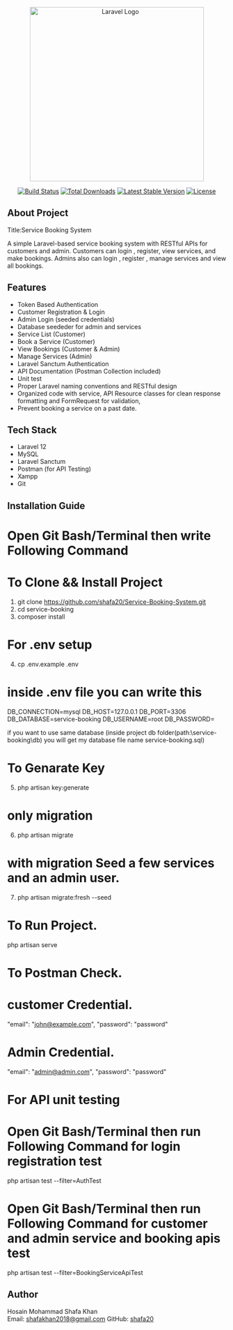 <p align="center"><a href="https://laravel.com" target="_blank"><img src="https://raw.githubusercontent.com/laravel/art/master/logo-lockup/5%20SVG/2%20CMYK/1%20Full%20Color/laravel-logolockup-cmyk-red.svg" width="400" alt="Laravel Logo"></a></p>

<p align="center">
<a href="https://github.com/laravel/framework/actions"><img src="https://github.com/laravel/framework/workflows/tests/badge.svg" alt="Build Status"></a>
<a href="https://packagist.org/packages/laravel/framework"><img src="https://img.shields.io/packagist/dt/laravel/framework" alt="Total Downloads"></a>
<a href="https://packagist.org/packages/laravel/framework"><img src="https://img.shields.io/packagist/v/laravel/framework" alt="Latest Stable Version"></a>
<a href="https://packagist.org/packages/laravel/framework"><img src="https://img.shields.io/packagist/l/laravel/framework" alt="License"></a>
</p>

## About  Project

Title:Service Booking System

A simple Laravel-based service booking system with RESTful APIs for customers and admin. Customers can login , register, view services, and make bookings. Admins also can login , register , manage services and view all bookings.

## Features
- Token Based Authentication
- Customer Registration & Login 
- Admin Login (seeded credentials)
- Database seededer for admin and services
- Service List (Customer)
- Book a Service (Customer)
- View Bookings (Customer & Admin)
- Manage Services (Admin)
- Laravel Sanctum Authentication
- API Documentation (Postman Collection included)
- Unit test
- Proper Laravel naming conventions and RESTful design
- Organized code with service, API Resource classes for clean response formatting and FormRequest for validation, 
- Prevent booking a service on a past date.


## Tech Stack

- Laravel 12
- MySQL
- Laravel Sanctum
- Postman (for API Testing)
- Xampp
- Git

## Installation Guide


# Open Git Bash/Terminal then write Following Command
# To Clone && Install Project
1. git clone https://github.com/shafa20/Service-Booking-System.git                                                                     
2. cd service-booking                         
3. composer install
# For .env setup  
4. cp .env.example .env

# inside .env file you can write this 
DB_CONNECTION=mysql
DB_HOST=127.0.0.1
DB_PORT=3306
DB_DATABASE=service-booking
DB_USERNAME=root
DB_PASSWORD=

if you want to use same database (inside project db folder(path:\service-booking\db) you will get my database file name service-booking.sql)

# To Genarate Key
5. php artisan key:generate
# only migration
6. php artisan migrate
# with migration Seed a few services and an admin user.
7. php artisan migrate:fresh --seed
# To Run Project.
php artisan serve

# To Postman Check.
# customer Credential.
"email": "john@example.com",
"password": "password"

# Admin Credential.
"email": "admin@admin.com",
"password": "password"



# For API unit testing
# Open Git Bash/Terminal then run Following Command for login registration test

php artisan test --filter=AuthTest


# Open Git Bash/Terminal then run Following Command for customer and admin service and booking apis test

php artisan test --filter=BookingServiceApiTest


## Author
Hosain Mohammad Shafa Khan  
Email: shafakhan2018@gmail.com 
GitHub: [shafa20](https://github.com/shafa20)
